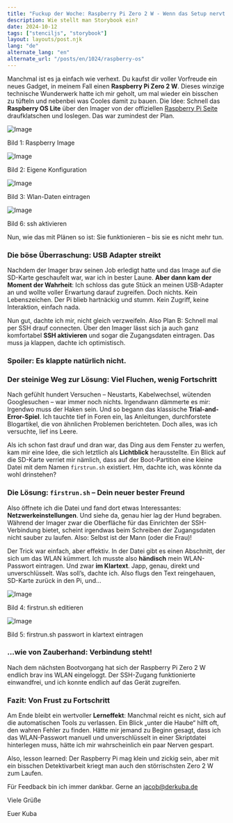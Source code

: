 ```yaml
---
title: "Fuckup der Woche: Raspberry Pi Zero 2 W - Wenn das Setup nervt und der Wlan-Zugang klemmt"
description: Wie stellt man Storybook ein?
date: 2024-10-12
tags: ["stenciljs", "storybook"]
layout: layouts/post.njk
lang: "de"
alternate_lang: "en"
alternate_url: "/posts/en/1024/raspberry-os"
---
```


Manchmal ist es ja einfach wie verhext. Du kaufst dir voller Vorfreude ein neues Gadget, in meinem Fall einen **Raspberry Pi Zero 2 W**. Dieses winzige technische Wunderwerk hatte ich mir geholt, um mal wieder ein bisschen zu tüfteln und nebenbei was Cooles damit zu bauen. Die Idee: Schnell das **Raspberry OS Lite** über den Imager von der offiziellen [Raspberry Pi Seite](https://www.raspberrypi.com/software/) draufklatschen und loslegen. Das war zumindest der Plan. <!-- endOfPreview -->

![Image](/img/1024/rasp-os1.png "Raspberry Imager")<div class="has-text-right image-subline">Bild 1: Raspberry Image</div>

![Image](/img/1024/rasp-os2.png "Eigene Konfiguration")<div class="has-text-right image-subline">Bild 2: Eigene Konfiguration</div>

![Image](/img/1024/rasp-os3.png "Wlan-Daten eintragen")<div class="has-text-right image-subline">Bild 3: Wlan-Daten eintragen</div>

![Image](/img/1024/rasp-os6.png "ssh aktivieren")<div class="has-text-right image-subline">Bild 6: ssh aktivieren</div>


Nun, wie das mit Plänen so ist: Sie funktionieren – bis sie es nicht mehr tun.

### Die böse Überraschung: USB Adapter streikt

Nachdem der Imager brav seinen Job erledigt hatte und das Image auf die SD-Karte geschaufelt war, war ich in bester Laune. **Aber dann kam der Moment der Wahrheit**: Ich schloss das gute Stück an meinen USB-Adapter an und wollte voller Erwartung darauf zugreifen. Doch nichts. Kein Lebenszeichen. Der Pi blieb hartnäckig und stumm. Kein Zugriff, keine Interaktion, einfach nada.

Nun gut, dachte ich mir, nicht gleich verzweifeln. Also Plan B: Schnell mal per SSH drauf connecten. Über den Imager lässt sich ja auch ganz komfortabel **SSH aktivieren** und sogar die Zugangsdaten eintragen. Das muss ja klappen, dachte ich optimistisch.

### Spoiler: Es klappte natürlich nicht.

### Der steinige Weg zur Lösung: Viel Fluchen, wenig Fortschritt

Nach gefühlt hundert Versuchen – Neustarts, Kabelwechsel, wütenden Googlesuchen – war immer noch nichts. Irgendwann dämmerte es mir: Irgendwo muss der Haken sein. Und so begann das klassische **Trial-and-Error-Spiel**. Ich tauchte tief in Foren ein, las Anleitungen, durchforstete Blogartikel, die von ähnlichen Problemen berichteten. Doch alles, was ich versuchte, lief ins Leere.

Als ich schon fast drauf und dran war, das Ding aus dem Fenster zu werfen, kam mir eine Idee, die sich letztlich als **Lichtblick** herausstellte. Ein Blick auf die SD-Karte verriet mir nämlich, dass auf der Boot-Partition eine kleine Datei mit dem Namen `firstrun.sh` existiert. Hm, dachte ich, was könnte da wohl drinstehen?

### Die Lösung: `firstrun.sh` – Dein neuer bester Freund

Also öffnete ich die Datei und fand dort etwas Interessantes: **Netzwerkeinstellungen**. Und siehe da, genau hier lag der Hund begraben. Während der Imager zwar die Oberfläche für das Einrichten der SSH-Verbindung bietet, scheint irgendwas beim Schreiben der Zugangsdaten nicht sauber zu laufen. Also: Selbst ist der Mann (oder die Frau)!

Der Trick war einfach, aber effektiv. In der Datei gibt es einen Abschnitt, der sich um das WLAN kümmert. Ich musste also **händisch** mein WLAN-Passwort eintragen. Und zwar **im Klartext**. Japp, genau, direkt und unverschlüsselt. Was soll’s, dachte ich. Also flugs den Text reingehauen, SD-Karte zurück in den Pi, und…

![Image](/img/1024/rasp-os4.png "firstrun.sh")<div class="has-text-right image-subline">Bild 4: firstrun.sh editieren</div>

![Image](/img/1024/rasp-os5.png "firstrun.sh passwort in klartext")<div class="has-text-right image-subline">Bild 5: firstrun.sh passwort in klartext eintragen</div>

### …wie von Zauberhand: Verbindung steht!

Nach dem nächsten Bootvorgang hat sich der Raspberry Pi Zero 2 W endlich brav ins WLAN eingeloggt. Der SSH-Zugang funktionierte einwandfrei, und ich konnte endlich auf das Gerät zugreifen.

### Fazit: Von Frust zu Fortschritt

Am Ende bleibt ein wertvoller **Lerneffekt**: Manchmal reicht es nicht, sich auf die automatischen Tools zu verlassen. Ein Blick „unter die Haube“ hilft oft, den wahren Fehler zu finden. Hätte mir jemand zu Beginn gesagt, dass ich das WLAN-Passwort manuell und unverschlüsselt in einer Skriptdatei hinterlegen muss, hätte ich mir wahrscheinlich ein paar Nerven gespart.

Also, lesson learned: Der Raspberry Pi mag klein und zickig sein, aber mit ein bisschen Detektivarbeit kriegt man auch den störrischsten Zero 2 W zum Laufen.

Für Feedback bin ich immer dankbar.
Gerne an jacob@derkuba.de

Viele Grüße

Euer Kuba
